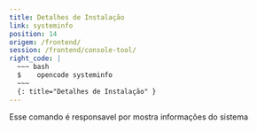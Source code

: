 ```yaml
---
title: Detalhes de Instalação
link: systeminfo
position: 14
origem: /frontend/ 
session: /frontend/console-tool/
right_code: |
  ~~~ bash
  $    opencode systeminfo 
  ~~~
  {: title="Detalhes de Instalação" }
---
```


Esse comando é responsavel por mostra informações do sistema
